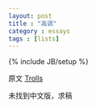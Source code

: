 ```yaml
---
layout: post
title : "高调"
category : essays
tags : [lists]
---
```

{% include JB/setup %}

原文 [Trolls](http://www.paulgraham.com/trolls.html)  

未找到中文版，求稿   
